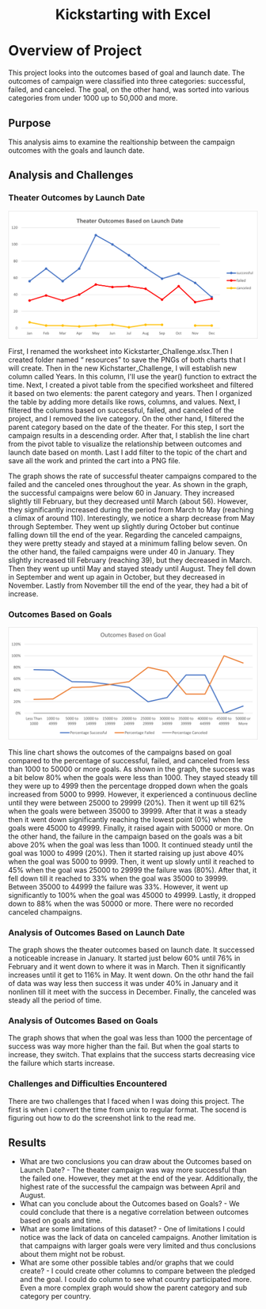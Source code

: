 <h1 align="center">
 Kickstarting with Excel
  </h1>

# Overview of Project
This project looks into the outcomes based of goal and launch date. The outcomes of campaign were classified into three categories: successful, failed, and canceled.  The goal, on the other hand, was sorted into various categories from under 1000 up to 50,000 and more.

## Purpose
This analysis aims to examine the realtionship between the campaign outcomes with the goals and launch date. 
## Analysis and Challenges
### Theater Outcomes by Launch Date

![](Theater_Outcomes_vs_Launch.png)

First, I renamed the worksheet into Kickstarter_Challenge.xlsx.Then I created folder named “ resources” to save the PNGs of both charts that I will create. Then in the new Kichstarter_Challenge, I will establish new column called Years. In this column, I'll use the year() function to extract  the time. Next, I  created a pivot table from the specified worksheet and filtered it based on two elements: the parent category and years. Then I organized the table by adding more details like rows, columns, and values. Next, I filtered the columns based on successful, failed, and canceled of the project, and I removed the live category. On the other hand, I filtered the parent category based on the date of the theater. For this step, I sort the campaign results in a descending order. After that, I stablish the line chart from the pivot table to visualize the relationship between outcomes and launch date based on month. Last I add filter to the topic of the chart and save all the work and printed the cart into a PNG file.

The graph shows the rate of successful theater campaigns compared to the failed and the canceled ones throughout the year. As shown in the graph, the successful campaigns were below 60 in January. They increased slightly till February, but they decreased until March (about 56). However, they significantly increased during the period from March to May (reaching a climax of around 110). Interestingly, we notice a sharp decrease from May through September. They went up slightly during October but continue falling down till the end of the year. Regarding the canceled campaigns, they were pretty steady and stayed at a minimum falling below seven. On the other hand, the failed campaigns were under 40 in January. They slightly increased till February (reaching 39), but they decreased in March. Then they went up until May and stayed steady until August. They fell down in September and went up again in October, but they decreased in November. Lastly from November till the end of the year, they had a bit of increase.   
### Outcomes Based on Goals
![](Outcomes_vs_Goals.png) 

This line chart shows the outcomes of the campaigns based on goal compared to the percentage of successful, failed, and canceled from less than 1000 to 50000 or more goals. As shown in the graph, the success was a bit below 80% when the goals were less than 1000. They stayed steady till they were up to 4999 then the percentage dropped down when the goals increased from 5000 to 9999. However, it experienced a continuous decline until they were between 25000 to 29999 (20%). Then it went up till 62% when the goals were between 35000 to 39999. After that it was a steady then it went down significantly reaching the lowest point (0%) when the goals were 45000 to 49999. Finally, it raised again with 50000 or more.
 On the other hand, the failure in the campaign based on the goals was a bit above 20% when the goal was less than 1000. It continued steady until the goal was 1000 to 4999 (20%). Then it started raising up just above 40% when the goal was 5000 to 9999. Then, it went up slowly until it reached to 45% when the goal was 25000 to 29999 the failure was (80%). After that, it fell down till it reached to 33% when the goal was 35000 to 39999.  Between 35000 to 44999 the failure was 33%. However, it went up significantly to 100% when the goal was 45000 to 49999. Lastly, it dropped down to 88% when the was 50000 or more. There were no recorded canceled champaigns.


### Analysis of Outcomes Based on Launch Date
The graph shows the theater outcomes based on launch date. It successed a noticeable increase in January. It started just below 60% until 76% in February and it went down to where it was in March. Then it significantly increases until it get to 116% in May. It went down. On the othr hand the fail of data was way less then success it was under 40% in January and it nonlinen till it meet with the success in December. Finally, the canceled was steady all the period of  time.     
### Analysis of Outcomes Based on Goals
The graph shows that when the goal was less than 1000 the percentage of success was way more higher than the fail. But when the goal starts to increase, they switch. That explains that the success starts decreasing vice the failure which starts increase.

### Challenges and Difficulties Encountered
There are two challenges that I faced when I was doing this project. The first is when i convert the time from unix to regular format. The socend is figuring out how to do the screenshot link to the read me.


## Results

- What are two conclusions you can draw about the Outcomes based on Launch Date?
       - The theater campaign was way more successful than the failed one. However, they met at the end of the year. Additionally, the highest rate of the successful the campaign was between April and August.
- What can you conclude about the Outcomes based on Goals?
       - We could conclude that there is a negative correlation between outcomes based on goals and time. 
- What are some limitations of this dataset?
       - One of limitations I could notice was the lack of data on canceled campaigns. Another limitation is that campaigns with larger goals were very limited and thus conclusions about them might not be robust.
- What are some other possible tables and/or graphs that we could create?
       - I could create other columns to compare between the pledged and the goal. I could do column to see what country participated more. Even a more complex graph would show the parent category and sub category per country. 
